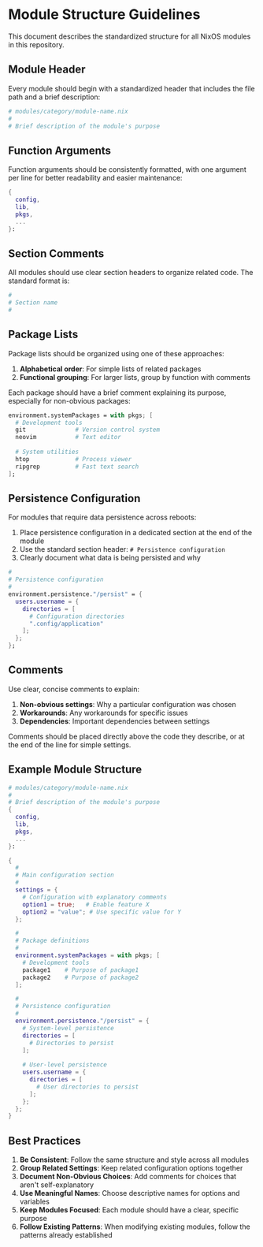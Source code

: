 # Module Structure Guidelines

This document describes the standardized structure for all NixOS modules in this repository.

## Module Header

Every module should begin with a standardized header that includes the file path and a brief description:

```nix
# modules/category/module-name.nix
#
# Brief description of the module's purpose
```

## Function Arguments

Function arguments should be consistently formatted, with one argument per line for better readability and easier maintenance:

```nix
{ 
  config,
  lib, 
  pkgs,
  ...
}:
```

## Section Comments

All modules should use clear section headers to organize related code. The standard format is:

```nix
#
# Section name
#
```

## Package Lists

Package lists should be organized using one of these approaches:

1. **Alphabetical order**: For simple lists of related packages
2. **Functional grouping**: For larger lists, group by function with comments

Each package should have a brief comment explaining its purpose, especially for non-obvious packages:

```nix
environment.systemPackages = with pkgs; [
  # Development tools
  git              # Version control system
  neovim           # Text editor
  
  # System utilities
  htop             # Process viewer
  ripgrep          # Fast text search
];
```

## Persistence Configuration

For modules that require data persistence across reboots:

1. Place persistence configuration in a dedicated section at the end of the module
2. Use the standard section header: `# Persistence configuration`
3. Clearly document what data is being persisted and why

```nix
#
# Persistence configuration
#
environment.persistence."/persist" = {
  users.username = {
    directories = [
      # Configuration directories
      ".config/application"
    ];
  };
};
```

## Comments

Use clear, concise comments to explain:

1. **Non-obvious settings**: Why a particular configuration was chosen
2. **Workarounds**: Any workarounds for specific issues
3. **Dependencies**: Important dependencies between settings

Comments should be placed directly above the code they describe, or at the end of the line for simple settings.

## Example Module Structure

```nix
# modules/category/module-name.nix
#
# Brief description of the module's purpose
{ 
  config,
  lib, 
  pkgs,
  ...
}:

{
  #
  # Main configuration section
  #
  settings = {
    # Configuration with explanatory comments
    option1 = true;   # Enable feature X
    option2 = "value"; # Use specific value for Y
  };

  #
  # Package definitions
  #
  environment.systemPackages = with pkgs; [
    # Development tools
    package1    # Purpose of package1
    package2    # Purpose of package2
  ];

  #
  # Persistence configuration
  #
  environment.persistence."/persist" = {
    # System-level persistence
    directories = [
      # Directories to persist
    ];
    
    # User-level persistence
    users.username = {
      directories = [
        # User directories to persist
      ];
    };
  };
}
```

## Best Practices

1. **Be Consistent**: Follow the same structure and style across all modules
2. **Group Related Settings**: Keep related configuration options together
3. **Document Non-Obvious Choices**: Add comments for choices that aren't self-explanatory
4. **Use Meaningful Names**: Choose descriptive names for options and variables
5. **Keep Modules Focused**: Each module should have a clear, specific purpose
6. **Follow Existing Patterns**: When modifying existing modules, follow the patterns already established